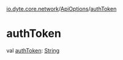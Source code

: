 [io.dyte.core.network](../index.md)/[ApiOptions](index.md)/[authToken](auth-token.md)

# authToken


val [authToken](auth-token.md): [String](https://kotlinlang.org/api/latest/jvm/stdlib/kotlin/-string/index.html)
